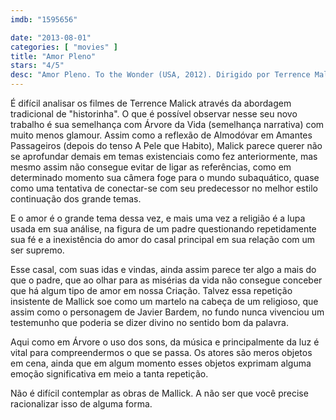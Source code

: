 ```yaml
---
imdb: "1595656"

date: "2013-08-01"
categories: [ "movies" ]
title: "Amor Pleno"
stars: "4/5"
desc: "Amor Pleno. To the Wonder (USA, 2012). Dirigido por Terrence Malick. Escrito por Terrence Malick. Com Ben Affleck, Olga Kurylenko, Rachel McAdams, Javier Bardem, Tatiana Chiline, Romina Mondello, Tony O'Gans, Charles Baker, Marshall Bell."
---
```

É difícil analisar os filmes de Terrence Malick através da abordagem tradicional de "historinha". O que é possível observar nesse seu novo trabalho é sua semelhança com Árvore da Vida (semelhança narrativa) com muito menos glamour. Assim como a reflexão de Almodóvar em Amantes Passageiros (depois do tenso A Pele que Habito), Malick parece querer não se aprofundar demais em temas existenciais como fez anteriormente, mas mesmo assim não consegue evitar de ligar as referências, como em determinado momento sua câmera foge para o mundo subaquático, quase como uma tentativa de conectar-se com seu predecessor no melhor estilo continuação dos grande temas.

E o amor é o grande tema dessa vez, e mais uma vez a religião é a lupa usada em sua análise, na figura de um padre questionando repetidamente sua fé e a inexistência do amor do casal principal em sua relação com um ser supremo.

Esse casal, com suas idas e vindas, ainda assim parece ter algo a mais do que o padre, que ao olhar para as misérias da vida não consegue conceber que há algum tipo de amor em nossa Criação. Talvez essa repetição insistente de Mallick soe como um martelo na cabeça de um religioso, que assim como o personagem de Javier Bardem, no fundo nunca vivenciou um testemunho que poderia se dizer divino no sentido bom da palavra.

Aqui como em Árvore o uso dos sons, da música e principalmente da luz é vital para compreendermos o que se passa. Os atores são meros objetos em cena, ainda que em algum momento esses objetos exprimam alguma emoção significativa em meio a tanta repetição.

Não é difícil contemplar as obras de Mallick. A não ser que você precise racionalizar isso de alguma forma.


